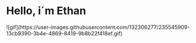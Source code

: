<h1>Hello, i´m Ethan</h1>![gif](https://user-images.githubusercontent.com/132306277/235545909-13cb9390-3b4e-4869-8419-9b8b22f418ef.gif)
